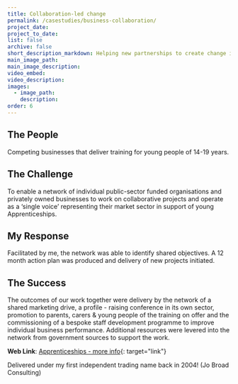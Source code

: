 ```yaml
---
title: Collaboration-led change
permalink: /casestudies/business-collaboration/
project_date:
project_to_date:
list: false
archive: false
short_description_markdown: Helping new partnerships to create change in support of young Apprentices
main_image_path:
main_image_description:
video_embed:
video_description:
images:
  - image_path:
    description:
order: 6
---
```

## The People

Competing businesses that deliver training for young people of 14-19 years.

## The Challenge

To enable a network of individual public-sector funded organisations and privately owned businesses to work on collaborative projects and operate as a ‘single voice’ representing their market sector in support of young Apprenticeships.

## My Response

Facilitated by me, the network was able to identify shared objectives. A 12 month action plan was produced and delivery of new projects initiated.

## The Success

The outcomes of our work together were delivery by the network of a shared marketing drive, a profile - raising conference in its own sector, promotion to parents, carers & young people of the training on offer and the commissioning of a bespoke staff development programme to improve individual business performance. Additional resources were levered into the network from government sources to support the work.

**Web Link**\: [Apprenticeships - more info](https://www.gov.uk/government/topical-events/national-apprenticeship-week-2019/about){: target="link"}

Delivered under my first independent trading name back in 2004\! (Jo Broad Consulting)